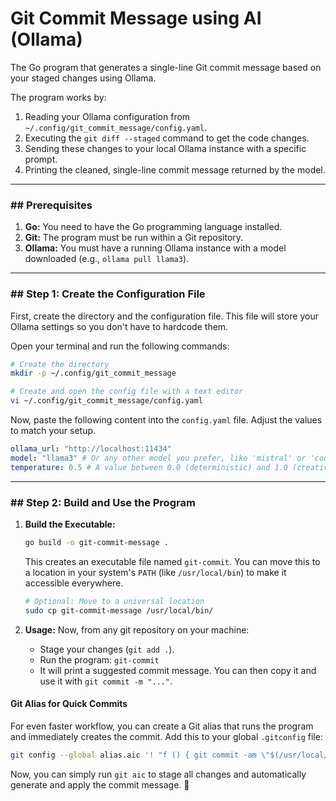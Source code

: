 # Git Commit Message using AI (Ollama)

The Go program that generates a single-line Git commit message based on your staged changes using Ollama.

The program works by:

1.  Reading your Ollama configuration from `~/.config/git_commit_message/config.yaml`.
2.  Executing the `git diff --staged` command to get the code changes.
3.  Sending these changes to your local Ollama instance with a specific prompt.
4.  Printing the cleaned, single-line commit message returned by the model.

-----

### \#\# Prerequisites

1.  **Go:** You need to have the Go programming language installed.
2.  **Git:** The program must be run within a Git repository.
3.  **Ollama:** You must have a running Ollama instance with a model downloaded (e.g., `ollama pull llama3`).

-----

### \#\# Step 1: Create the Configuration File

First, create the directory and the configuration file. This file will store your Ollama settings so you don't have to hardcode them.

Open your terminal and run the following commands:

```bash
# Create the directory
mkdir -p ~/.config/git_commit_message

# Create and open the config file with a text editor
vi ~/.config/git_commit_message/config.yaml
```

Now, paste the following content into the `config.yaml` file. Adjust the values to match your setup.

```yaml
ollama_url: "http://localhost:11434"
model: "llama3" # Or any other model you prefer, like 'mistral' or 'codellama'
temperature: 0.5 # A value between 0.0 (deterministic) and 1.0 (creative)
```

-----

### \#\# Step 2: Build and Use the Program

1.  **Build the Executable:**

    ```bash
    go build -o git-commit-message .
    ```

    This creates an executable file named `git-commit`. You can move this to a location in your system's `PATH` (like `/usr/local/bin`) to make it accessible everywhere.

    ```bash
    # Optional: Move to a universal location
    sudo cp git-commit-message /usr/local/bin/
    ```

2.  **Usage:**
    Now, from any git repository on your machine:

      * Stage your changes (`git add .`).
      * Run the program: `git-commit`
      * It will print a suggested commit message. You can then copy it and use it with `git commit -m "..."`.

#### **Git Alias for Quick Commits**

For even faster workflow, you can create a Git alias that runs the program and immediately creates the commit. Add this to your global `.gitconfig` file:

```bash
git config --global alias.aic '! "f () { git commit -am \"$(/usr/local/bin/git-commit-message | tail -1)\"; }; f"'
```

Now, you can simply run `git aic` to stage all changes and automatically generate and apply the commit message. 🚀
